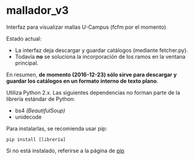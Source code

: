 # mallador_v3
Interfaz para visualizar mallas U-Campus (fcfm por el momento)

Estado actual:
- La interfaz deja descargar y guardar catálogos (mediante fetcher.py).
- Todavía **no** se soluciona la incorporación de los ramos en la ventana principal.

En resumen, **de momento (2016-12-23) sólo sirve para descargar y guardar los catálogos en un formato interno de texto plano**.

Utiliza Python 2.x.
Las siguientes dependencias no forman parte de la librería estándar de Python:
- bs4 *(BeautifulSoup)*
- unidecode

Para instalarlas, se recomienda usar pip:
```
pip install [librería]
```

Si no está instalado, referirse a la página de [pip](https://pip.pypa.io/en/stable/installing/)

